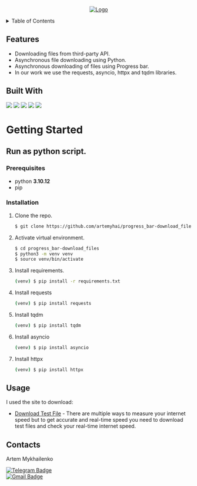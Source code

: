 <a name="readme-top"></a>
<!-- PROJECT LOGO -->
<br />
<div align="center">
  <a href="https://github.com/artemyhai/progress_bar-download_files.git">
    <img src="https://icyflamestudio.com/wp-content/uploads/download-test-file-1024x576.jpg.webp" alt="Logo">
  </a>

  <p align="center">
  </p>
</div>


<details>
  <summary>Table of Contents</summary>
  <ol>
    <li>
      <a href="#features">Features</a>
    </li>
    <li>
      <a href="#getting-started">Getting Started</a>
      <ul>
        <li><a href="#prerequisites">Prerequisites</a></li>
        <li><a href="#installation">Installation</a></li>
      </ul>
    </li>
    <li><a href="#usage">Usage</a></li> 
    <li><a href="#contact">Contact</a></li>
  </ol>
</details>



## Features
- Downloading  files from third-party API.
- Asynchronous file downloading using Python.
- Asynchronous downloading of files using Progress bar.
- In our work we use the requests, asyncio, httpx and tqdm libraries.

## Built With
![](https://img.shields.io/badge/python-3.10.12-blue)
![](https://img.shields.io/badge/requests-2.31.0-blue)
![](https://img.shields.io/badge/asyncio-3.4.3-blue)
![](https://img.shields.io/badge/httpx-0.25.0-blue)
![](https://img.shields.io/badge/tqdm-4.65.0-blue)



# Getting Started

## Run as python script.
### Prerequisites

* python **3.10.12**
* pip


### Installation

1. Clone the repo.
   ```sh
   $ git clone https://github.com/artemyhai/progress_bar-download_files.git
   ```
2. Activate virtual environment.
   ```sh
   $ cd progress_bar-download_files
   $ python3 -m venv venv
   $ source venv/bin/activate

3. Install requirements.
    ```sh
   (venv) $ pip install -r requirements.txt
   ```
4. Install requests
    ```sh
   (venv) $ pip install requests
   ```
5. Install tqdm
    ```sh
   (venv) $ pip install tqdm
   ```
6. Install asyncio
    ```sh
   (venv) $ pip install asyncio
   ```
7. Install httpx
    ```sh
   (venv) $ pip install httpx
   ```   


## Usage

 I used the site to download:
    
- [Download Test File](https://icyflamestudio.com/test-file-download/#download-test-file) - There are multiple ways to measure your internet speed but to get accurate and real-time speed you need to download test files and check your real-time internet speed.

## Contacts

Artem Mykhailenko

[![Telegram Badge](https://img.shields.io/badge/-artemmykhailenko-blue?style=social&logo=linkedin&link=https://linkedin.com/in/artem-mykhailenko)](https://linkedin.com/in/artem-mykhailenko)<br>
[![Gmail Badge](https://img.shields.io/badge/-artemmyhailenko@gmail.com-c14438?style=flat&logo=Gmail&logoColor=white&link=mailto:vbrn.mv@gmail.com)](mailto:vbrn.mv@gmail.com)
<p align='left'>
